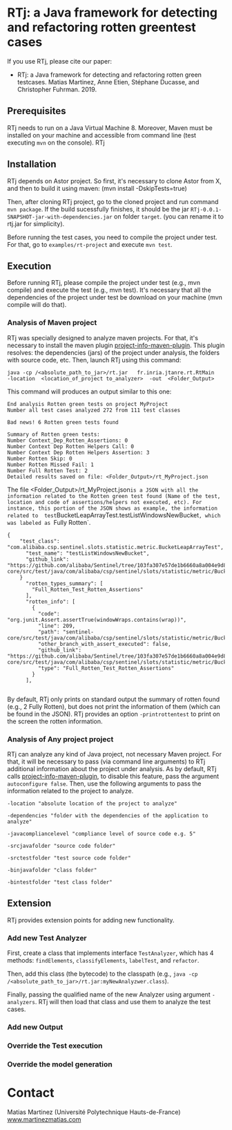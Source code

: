 #  RTj: a Java framework for detecting and refactoring rotten greentest cases


If you use RTj, please cite our paper:


* RTj: a Java framework for detecting and refactoring rotten green testcases. Matias Martinez, Anne Etien, Stéphane Ducasse, and Christopher Fuhrman. 2019.


## Prerequisites

RTj needs to run on a Java Virtual Machine 8. 
Moreover, Maven must be installed on your machine and accessible from command line (test executing `mvn` on the console).
RTj 

## Installation

RTj depends on Astor project. So first, it's necessary to clone Astor from X, and then to build it using maven: (mvn install -DskipTests=true)

Then, after cloning RTj project, go to the cloned project and run command `mvn package`. If the build sucessfully finishes, it should be the jar  `RTj-0.0.1-SNAPSHOT-jar-with-dependencies.jar` on folder `target`. (you can rename it to rtj.jar for simplicity).

Before running the test cases, you need to compile the project under test.
For that, go to `examples/rt-project` and execute `mvn test`.


## Execution

Before running RTj, please compile the project under test (e.g., mvn compile)  and execute the test (e.g., mvn test). It's necessary that all the dependencies of the project under test be download on your machine (mvn compile will do that).

### Analysis of Maven project

RTj was specially designed to analyze maven projects.
For that, it's necessary to install the maven plugin [project-info-maven-plugin](https://github.com/tdurieux/project-info-maven-plugin).
This plugin resolves: the dependencies (jars) of the project under analysis, the folders with source code, etc. 
Then, launch RTj using this command:
```
java -cp /<absolute_path_to_jar>/rt.jar   fr.inria.jtanre.rt.RtMain   -location  <location_of_project to_analyzer>  -out  <Folder_Output> 
``` 

This command will produces an output similar to this one:

```
End analysis Rotten green tests on project MyProject 
Number all test cases analyzed 272 from 111 test classes

Bad news! 6 Rotten green tests found

Summary of Rotten green tests:
Number Context_Dep_Rotten_Assertions: 0
Number Context Dep Rotten Helpers Call: 0
Number Context Dep Rotten Helpers Assertion: 3
Number Rotten Skip: 0
Number Rotten Missed Fail: 1
Number Full Rotten Test: 2
Detailed results saved on file: <Folder_Output>/rt_MyProject.json
```

The file <Folder_Output>/rt_MyProject.json` is a JSON with all the information related to the Rotten green test found (Name of the test, location and code of assertions/helpers not executed, etc).
For instance, this portion of the JSON shows as example, the information related to  test `BucketLeapArrayTest.testListWindowsNewBucket`, which was labeled as `Fully Rotten`. 

```
{
	"test_class": "com.alibaba.csp.sentinel.slots.statistic.metric.BucketLeapArrayTest",
      "test_name": "testListWindowsNewBucket",
      "github_link": "https://github.com/alibaba/Sentinel/tree/103fa307e57de1b6660a8a004e9d8f18283b18c9/sentinel-core/src/test/java/com/alibaba/csp/sentinel/slots/statistic/metric/BucketLeapArrayTest.java#L191",
    }
      "rotten_types_summary": [
        "Full_Rotten_Test_Rotten_Assertions"
      ],
      "rotten_info": [
        {
          "code": "org.junit.Assert.assertTrue(windowWraps.contains(wrap))",
          "line": 209,
          "path": "sentinel-core/src/test/java/com/alibaba/csp/sentinel/slots/statistic/metric/BucketLeapArrayTest.java",
          "other_branch_with_assert_executed": false,
          "github_link": "https://github.com/alibaba/Sentinel/tree/103fa307e57de1b6660a8a004e9d8f18283b18c9/sentinel-core/src/test/java/com/alibaba/csp/sentinel/slots/statistic/metric/BucketLeapArrayTest.java#L209",
          "type": "Full_Rotten_Test_Rotten_Assertions"
        }
      ],
  
 ```
 
  
By default, RTj only prints on standard output the summary of rotten found (e.g., 2 Fully Rotten), but does not print the information of them (which can be found in the JSON). 
RTj provides an option `-printrottentest` to print on the screen the rotten information.

### Analysis of Any project project

RTj can analyze any kind of Java project, not necessary Maven project. 
For that, it will be necessary to pass (via command line arguments) to RTj additional information about the project under analysis.
As by default, RTj calls [project-info-maven-plugin](https://github.com/tdurieux/project-info-maven-plugin),  to disable this feature, pass the argument `autoconfigure false`.
Then, use the following arguments to pass the information related to the project to analyze.

    -location "absolute location of the project to analyze" 

    -dependencies "folder with the dependencies of the application to analyze" 

    -javacompliancelevel "compliance level of source code e.g. 5"
    
    -srcjavafolder "source code folder"
    
    -srctestfolder "test source code folder"
    
    -binjavafolder "class folder"
    
    -bintestfolder "test class folder" 




## Extension

RTj provides extension points for adding new functionality.

### Add new Test Analyzer 

First, create a class that implements interface `TestAnalyzer`, which has 4 methods:
`findElements`, `classifyElements`, `labelTest`, and `refactor`.

Then, add this class (the bytecode) to the classpath (e.g., `java -cp /<absolute_path_to_jar>/rt.jar:myNewAnalyzwer.class`).

Finally, passing the qualified name of the new Analyzer using argument `-analyzers`.
RTj will then load that class and use them to analyze the test cases.


### Add new Output


### Override the Test execution

### Override the model generation 


# Contact

Matias Martinez (Université Polytechnique Hauts-de-France)
www.martinezmatias.com


